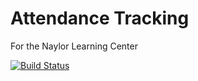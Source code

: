 # Attendance Tracking

For the Naylor Learning Center

[![Build Status](https://travis-ci.org/dewv/nlcAttendance.svg?branch=master)](https://travis-ci.org/dewv/nlcAttendance)

